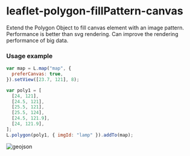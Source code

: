 # leaflet-polygon-fillPattern-canvas

Extend the Polygon Object to fill canvas element with an image pattern.
Performance is better than svg rendering.
Can improve the rendering performance of big data.

### Usage example

```javascript
var map = L.map("map", {
  preferCanvas: true,
}).setView([23.7, 121], 8);

var poly1 = [
  [24, 121],
  [24.5, 121],
  [25.5, 121],
  [25.5, 124],
  [24.5, 121.9],
  [24, 121.9],
];
L.polygon(poly1, { imgId: "lamp" }).addTo(map);
```

![geojson](./examples/geo.jpg)
